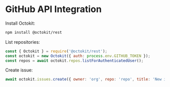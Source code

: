 # GitHub API Integration

Install Octokit:

```bash
npm install @octokit/rest
```

List repositories:

```javascript
const { Octokit } = require('@octokit/rest');
const octokit = new Octokit({ auth: process.env.GITHUB_TOKEN });
const repos = await octokit.repos.listForAuthenticatedUser();
```

Create issue:

```javascript
await octokit.issues.create({ owner: 'org', repo: 'repo', title: 'New issue' });
```
